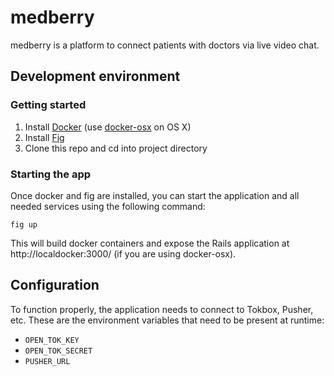 # medberry

medberry is a platform to connect patients with doctors via live video
chat.

## Development environment

### Getting started

1. Install [Docker](http://www.docker.io) (use
   [docker-osx](https://github.com/noplay/docker-osx) on OS X)
2. Install [Fig](http://orchardup.github.io/fig/)
3. Clone this repo and cd into project directory

### Starting the app

Once docker and fig are installed, you can start the application and all
needed services using the following command:

    fig up

This will build docker containers and expose the Rails application at
http://localdocker:3000/ (if you are using docker-osx).

## Configuration

To function properly, the application needs to connect to Tokbox,
Pusher, etc. These are the environment variables that need to be present
at runtime:

* `OPEN_TOK_KEY`
* `OPEN_TOK_SECRET`
* `PUSHER_URL`
